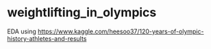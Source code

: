 # weightlifting_in_olympics
 EDA using https://www.kaggle.com/heesoo37/120-years-of-olympic-history-athletes-and-results
